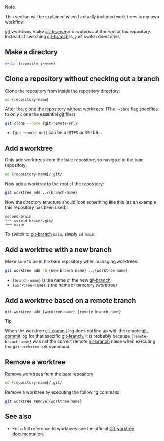 <!-- TODO -->
> [!NOTE]
> This section will be explained when I actually included work trees in my own workflow.

[git](git.md) worktrees make [git-branch](git-branch.md)es directories at the root of the repository.
Instead of switching [git-branch](git-branch.md)es, just switch directories.

## Make a directory
```sh
mkdir {repository-name}
```

## Clone a repository without checking out a branch
Clone the repository from inside the repository directory:
```sh
cd {repository-name}
```

After that clone the repository without worktrees: (The `--bare` flag specifies to only clone the essential [git](git.md) files)
```sh
git clone --bare {git-remote-url}
```
* `{git-remote-url}` can be a `HTTPS` or `SSH` URL.

## Add a worktree
Only add worktrees from the bare repository, so navigate to the bare repository:
```sh
cd {repository-name}/.git/
```

Now add a worktree to the root of the repository:
```sh
git worktree add ../{branch-name}
```

Now the directory structure should look something like this (as an example this repository has been used):
```
second-brain
├── second-brain/.git/
└── main/
```

To switch to [git-branch](git-branch.md) `main`, simply `cd main`.

## Add a worktree with a new branch
Make sure to be in the bare repository when managing worktrees:
```sh
git worktree add -b {new-branch-name} ../{worktree-name}
```
* `{branch-name}` is the name of the new [git-branch](git-branch.md)
* `{worktree-name}` is the name of directory (worktree)

## Add a worktree based on a remote branch
```sh
git worktree add {worktree-name} {remote-branch-name}
```

> [!TIP]
> When the worktree [git-commit](git-commit.md) log does not line up with the remote [git-commit](git-commit.md) log for that specific [git-branch](git-branch.md), it is probably because `{remote-branch-name}` was not the correct remote [git-branch](git-branch.md) name when executing the `git worktree add` command.

## Remove a worktree
Remove worktrees from the bare repository:
```sh
cd {repository-name}/.git/
```

Remove a worktree by executing the following command:
```sh
git worktree remove {worktree-name}
```

## See also
* For a full reference to worktrees see the official [Git worktree documentation](https://git-scm.com/docs/git-worktree).
